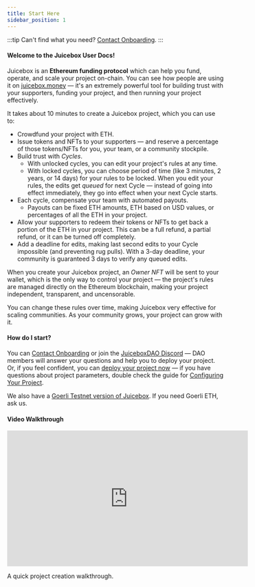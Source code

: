 ```yaml
---
title: Start Here
sidebar_position: 1
---
```


:::tip
Can't find what you need? [Contact Onboarding](https://juicebox.money/contact).
:::

#### Welcome to the Juicebox User Docs!

Juicebox is an **Ethereum funding protocol** which can help you fund, operate, and scale your project on-chain. You can see how people are using it on [juicebox.money](https://juicebox.money) — it's an extremely powerful tool for building trust with your supporters, funding your project, and then running your project effectively.

It takes about 10 minutes to create a Juicebox project, which you can use to:

- Crowdfund your project with ETH.
- Issue tokens and NFTs to your supporters — and reserve a percentage of those tokens/NFTs for you, your team, or a community stockpile.
- Build trust with *Cycles*.
	- With unlocked cycles, you can edit your project's rules at any time.
	- With locked cycles, you can choose period of time (like 3 minutes, 2 years, or 14 days) for your rules to be locked. When you edit your rules, the edits get *queued* for next Cycle — instead of going into effect immediately, they go into effect when your next Cycle starts.
- Each cycle, compensate your team with automated payouts.
	- Payouts can be fixed ETH amounts, ETH based on USD values, or percentages of all the ETH in your project.
- Allow your supporters to redeem their tokens or NFTs to get back a portion of the ETH in your project. This can be a full refund, a partial refund, or it can be turned off completely.
- Add a deadline for edits, making last second edits to your Cycle impossible (and preventing rug pulls). With a 3-day deadline, your community is guaranteed 3 days to verify any queued edits.

When you create your Juicebox project, an *Owner NFT* will be sent to your wallet, which is the only way to control your project — the project's rules are managed directly on the Ethereum blockchain, making your project independent, transparent, and uncensorable. 

You can change these rules over time, making Juicebox very effective for scaling communities. As your community grows, your project can grow with it.

#### How do I start?

You can [Contact Onboarding](https://juicebox.money/contact) or join the [JuiceboxDAO Discord](https://discord.gg/juicebox) — DAO members will answer your questions and help you to deploy your project. Or, if you feel confident, you can [deploy your project now](https://juicebox.money/create) — if you have questions about project parameters, double check the guide for [Configuring Your Project](configuration/).

We also have a [Goerli Testnet version of Juicebox](https://goerli.juicebox.money). If you need Goerli ETH, ask us.

#### Video Walkthrough

<iframe width="560" height="315" src="https://www.youtube-nocookie.com/embed/2s2OyxG_rvo" title="YouTube video player" frameborder="0" allow="accelerometer; autoplay; clipboard-write; encrypted-media; gyroscope; picture-in-picture" allowfullscreen></iframe>
<p class="subtitle">A quick project creation walkthrough.</p>
